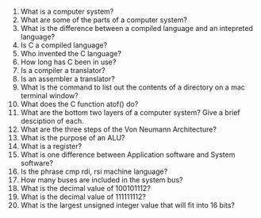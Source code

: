 1. What is a computer system?
2. What are some of the parts of a computer system?
3. What is the difference between a compiled language and an intepreted language?
4. Is C a compiled language?
5. Who invented the C language?
6. How long has C been in use?
7. Is a compiler a translator?
8. Is an assembler a translator?
9. What is the command to list out the contents of a directory on a mac terminal window?
10. What does the C function atof() do?
11. What are the bottom two layers of a computer system? Give a brief desciption of each.
12. What are the three steps of the Von Neumann Architecture?
13. What is the purpose of an ALU?
14. What is a register?
15. What is one difference between Application software and System software?
16. Is the phrase cmp rdi, rsi machine language?
17. How many buses are included in the system bus?
18. What is the decimal value of 100101112?
19. What is the decimal value of 111111112?
20. What is the largest unsigned integer value that will fit into 16 bits?